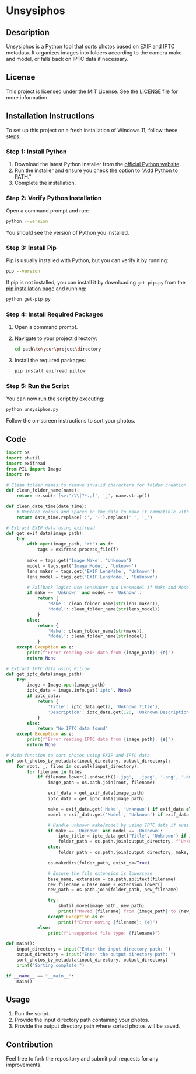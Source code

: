 
# Unsysiphos

## Description

Unsysiphos is a Python tool that sorts photos based on EXIF and IPTC metadata. It organizes images into folders according to the camera make and model, or falls back on IPTC data if necessary.

## License

This project is licensed under the MIT License. See the [LICENSE](LICENSE) file for more information.

## Installation Instructions

To set up this project on a fresh installation of Windows 11, follow these steps:

### Step 1: Install Python

1. Download the latest Python installer from the [official Python website](https://www.python.org/downloads/).
2. Run the installer and ensure you check the option to "Add Python to PATH."
3. Complete the installation.

### Step 2: Verify Python Installation

Open a command prompt and run:

```bash
python --version
```

You should see the version of Python you installed.

### Step 3: Install Pip

Pip is usually installed with Python, but you can verify it by running:

```bash
pip --version
```

If pip is not installed, you can install it by downloading `get-pip.py` from the [pip installation page](https://pip.pypa.io/en/stable/installation/) and running:

```bash
python get-pip.py
```

### Step 4: Install Required Packages

1. Open a command prompt.
2. Navigate to your project directory:

   ```bash
   cd path\to\your\project\directory
   ```

3. Install the required packages:

   ```bash
   pip install exifread pillow
   ```

### Step 5: Run the Script

You can now run the script by executing:

```bash
python unsysiphos.py
```

Follow the on-screen instructions to sort your photos.

## Code

```python
import os
import shutil
import exifread
from PIL import Image
import re

# Clean folder names to remove invalid characters for folder creation
def clean_folder_name(name):
    return re.sub(r'[<>:"/\\|?*.,]', '_', name.strip())

def clean_date_time(date_time):
    # Replace colons and spaces in the date to make it compatible with folder names
    return date_time.replace(':', '-').replace(' ', '_')

# Extract EXIF data using exifread
def get_exif_data(image_path):
    try:
        with open(image_path, 'rb') as f:
            tags = exifread.process_file(f)
        
        make = tags.get('Image Make', 'Unknown')
        model = tags.get('Image Model', 'Unknown')
        lens_maker = tags.get('EXIF LensMake', 'Unknown')
        lens_model = tags.get('EXIF LensModel', 'Unknown')

        # Fallback logic: Use LensMaker and LensModel if Make and Model are Unknown
        if make == 'Unknown' and model == 'Unknown':
            return {
                'Make': clean_folder_name(str(lens_maker)),
                'Model': clean_folder_name(str(lens_model))
            }
        else:
            return {
                'Make': clean_folder_name(str(make)),
                'Model': clean_folder_name(str(model))
            }
    except Exception as e:
        print(f"Error reading EXIF data from {image_path}: {e}")
        return None

# Extract IPTC data using Pillow
def get_iptc_data(image_path):
    try:
        image = Image.open(image_path)
        iptc_data = image.info.get('iptc', None)
        if iptc_data:
            return {
                'Title': iptc_data.get(2, 'Unknown Title'),
                'Description': iptc_data.get(120, 'Unknown Description')
            }
        else:
            return "No IPTC data found"
    except Exception as e:
        print(f"Error reading IPTC data from {image_path}: {e}")
        return None

# Main function to sort photos using EXIF and IPTC data
def sort_photos_by_metadata(input_directory, output_directory):
    for root, _, files in os.walk(input_directory):
        for filename in files:
            if filename.lower().endswith(('.jpg', '.jpeg', '.png', '.dng', '.cr2', '.heic', '.tiff')):
                image_path = os.path.join(root, filename)

                exif_data = get_exif_data(image_path)
                iptc_data = get_iptc_data(image_path)

                make = exif_data.get('Make', 'Unknown') if exif_data else 'Unknown'
                model = exif_data.get('Model', 'Unknown') if exif_data else 'Unknown'

                # Handle unknown make/model by using IPTC data if available
                if make == 'Unknown' and model == 'Unknown':
                    iptc_title = iptc_data.get('Title', 'Unknown') if isinstance(iptc_data, dict) else 'Unknown'
                    folder_path = os.path.join(output_directory, f"Unknown_{iptc_title}")
                else:
                    folder_path = os.path.join(output_directory, make, model)

                os.makedirs(folder_path, exist_ok=True)

                # Ensure the file extension is lowercase
                base_name, extension = os.path.splitext(filename)
                new_filename = base_name + extension.lower()
                new_path = os.path.join(folder_path, new_filename)

                try:
                    shutil.move(image_path, new_path)
                    print(f"Moved {filename} from {image_path} to {new_path}")
                except Exception as e:
                    print(f"Error moving {filename}: {e}")
            else:
                print(f"Unsupported file type: {filename}")

def main():
    input_directory = input("Enter the input directory path: ")
    output_directory = input("Enter the output directory path: ")
    sort_photos_by_metadata(input_directory, output_directory)
    print("Sorting complete.")

if __name__ == "__main__":
    main()
```

## Usage

1. Run the script.
2. Provide the input directory path containing your photos.
3. Provide the output directory path where sorted photos will be saved.

## Contribution

Feel free to fork the repository and submit pull requests for any improvements.
